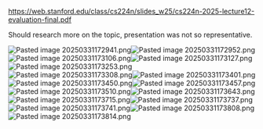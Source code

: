 https://web.stanford.edu/class/cs224n/slides_w25/cs224n-2025-lecture12-evaluation-final.pdf

Should research more on the topic, presentation was not so representative.

![Pasted image 20250331172941.png](ml_interview_prep_notes/Interview_prep/DL/attachments/bf45ce5e755f6d8f1bc13e9be9d36019.png)![Pasted image 20250331172952.png](../../../DL/attachments/f8cb54c2d76568bcd352de7a2a6ceccb.png)![Pasted image 20250331173106.png](ml_interview_prep_notes/Interview_prep/DL/attachments/af301da069e7a3878bb83b6e6a046654.png)![Pasted image 20250331173127.png](../../../DL/attachments/9a37919418301492777d390a865e71c7.png)![Pasted image 20250331173253.png](ml_interview_prep_notes/Interview_prep/DL/attachments/d96c3e6db2c21d6973a08b91339d299b.png)![Pasted image 20250331173308.png](../../../DL/attachments/2fa0b7c4e894fb71c4568e5fd2fd0d8c.png)![Pasted image 20250331173401.png](ml_interview_prep_notes/Interview_prep/DL/attachments/6de0e1b16d02a8cfa743f9fbd5016d1f.png)![Pasted image 20250331173450.png](../../../DL/attachments/53849331cdb13e1a8c461cb744b76227.png)![Pasted image 20250331173457.png](ml_interview_prep_notes/Interview_prep/DL/attachments/d9242c52321d10bcb33079c9086cb133.png)![Pasted image 20250331173510.png](../../../DL/attachments/88839fbba85fbaf561d0eda0a2887df9.png)![Pasted image 20250331173643.png](ml_interview_prep_notes/Interview_prep/DL/attachments/d55038988742cf18ed88364d0dfe9364.png)![Pasted image 20250331173715.png](../../../DL/attachments/9a17e1e3617ad9915884ff4420630dc4.png)![Pasted image 20250331173737.png](ml_interview_prep_notes/Interview_prep/DL/attachments/f50dc17b002d93f26dba1016037ba502.png)![Pasted image 20250331173741.png](../../../DL/attachments/a08ddb9c82619e26abcfd49d22c78913.png)![Pasted image 20250331173808.png](ml_interview_prep_notes/Interview_prep/DL/attachments/85beef8b127adc578b7d6d4980be43a6.png)![Pasted image 20250331173814.png](../../../DL/attachments/Pasted%20image%2020250331173814.png)